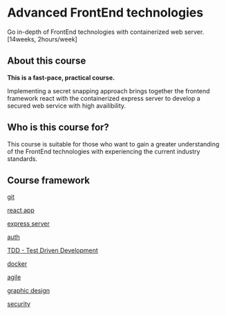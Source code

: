 # Advanced FrontEnd technologies

Go in-depth of FrontEnd technologies with containerized web server. [14weeks, 2hours/week]

## About this course

**This is a fast-pace, practical course.**

Implementing a secret snapping approach brings together the frontend framework react with the containerized express server to develop a secured web service with high availibility. 

## Who is this course for?

This course is suitable for those who want to gain a greater understanding of the FrontEnd technologies with experiencing the current industry standards. 

## Course framework

[git](./git.md)

[react app](./react.md)

[express server](./express-server.md)

[auth](./auth.md)

[TDD - Test Driven Development](./tdd.md)

[docker](./docker.md)

[agile](./agile.md)

[graphic design](./graphic-design.md)

[security](./security.md)
